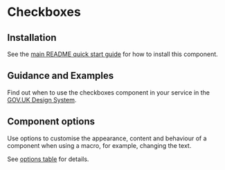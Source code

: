 # Checkboxes

## Installation

See the [main README quick start guide](https://github.com/alphagov/govuk-frontend#quick-start) for how to install this component.

## Guidance and Examples

Find out when to use the checkboxes component in your service in the [GOV.UK Design System](https://design-system.service.gov.uk/components/checkboxes).

## Component options

Use options to customise the appearance, content and behaviour of a component when using a macro, for example, changing the text.

See [options table](https://design-system.service.gov.uk/components/checkboxes/#options-example-default) for details.